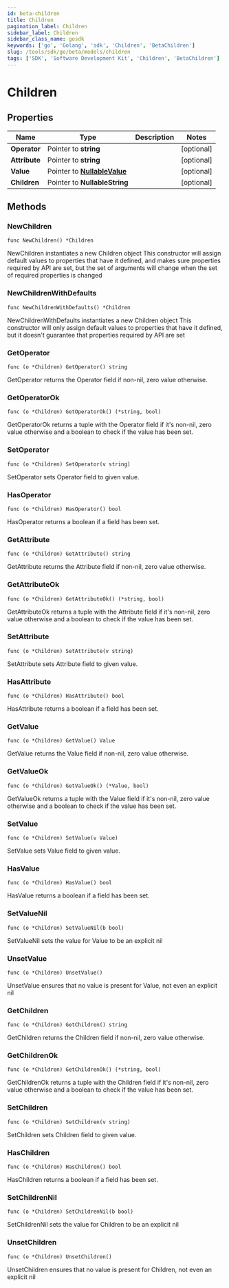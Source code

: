 ```yaml
---
id: beta-children
title: Children
pagination_label: Children
sidebar_label: Children
sidebar_class_name: gosdk
keywords: ['go', 'Golang', 'sdk', 'Children', 'BetaChildren'] 
slug: /tools/sdk/go/beta/models/children
tags: ['SDK', 'Software Development Kit', 'Children', 'BetaChildren']
---
```


# Children

## Properties

Name | Type | Description | Notes
------------ | ------------- | ------------- | -------------
**Operator** | Pointer to **string** |  | [optional] 
**Attribute** | Pointer to **string** |  | [optional] 
**Value** | Pointer to [**NullableValue**](value) |  | [optional] 
**Children** | Pointer to **NullableString** |  | [optional] 

## Methods

### NewChildren

`func NewChildren() *Children`

NewChildren instantiates a new Children object
This constructor will assign default values to properties that have it defined,
and makes sure properties required by API are set, but the set of arguments
will change when the set of required properties is changed

### NewChildrenWithDefaults

`func NewChildrenWithDefaults() *Children`

NewChildrenWithDefaults instantiates a new Children object
This constructor will only assign default values to properties that have it defined,
but it doesn't guarantee that properties required by API are set

### GetOperator

`func (o *Children) GetOperator() string`

GetOperator returns the Operator field if non-nil, zero value otherwise.

### GetOperatorOk

`func (o *Children) GetOperatorOk() (*string, bool)`

GetOperatorOk returns a tuple with the Operator field if it's non-nil, zero value otherwise
and a boolean to check if the value has been set.

### SetOperator

`func (o *Children) SetOperator(v string)`

SetOperator sets Operator field to given value.

### HasOperator

`func (o *Children) HasOperator() bool`

HasOperator returns a boolean if a field has been set.

### GetAttribute

`func (o *Children) GetAttribute() string`

GetAttribute returns the Attribute field if non-nil, zero value otherwise.

### GetAttributeOk

`func (o *Children) GetAttributeOk() (*string, bool)`

GetAttributeOk returns a tuple with the Attribute field if it's non-nil, zero value otherwise
and a boolean to check if the value has been set.

### SetAttribute

`func (o *Children) SetAttribute(v string)`

SetAttribute sets Attribute field to given value.

### HasAttribute

`func (o *Children) HasAttribute() bool`

HasAttribute returns a boolean if a field has been set.

### GetValue

`func (o *Children) GetValue() Value`

GetValue returns the Value field if non-nil, zero value otherwise.

### GetValueOk

`func (o *Children) GetValueOk() (*Value, bool)`

GetValueOk returns a tuple with the Value field if it's non-nil, zero value otherwise
and a boolean to check if the value has been set.

### SetValue

`func (o *Children) SetValue(v Value)`

SetValue sets Value field to given value.

### HasValue

`func (o *Children) HasValue() bool`

HasValue returns a boolean if a field has been set.

### SetValueNil

`func (o *Children) SetValueNil(b bool)`

 SetValueNil sets the value for Value to be an explicit nil

### UnsetValue
`func (o *Children) UnsetValue()`

UnsetValue ensures that no value is present for Value, not even an explicit nil
### GetChildren

`func (o *Children) GetChildren() string`

GetChildren returns the Children field if non-nil, zero value otherwise.

### GetChildrenOk

`func (o *Children) GetChildrenOk() (*string, bool)`

GetChildrenOk returns a tuple with the Children field if it's non-nil, zero value otherwise
and a boolean to check if the value has been set.

### SetChildren

`func (o *Children) SetChildren(v string)`

SetChildren sets Children field to given value.

### HasChildren

`func (o *Children) HasChildren() bool`

HasChildren returns a boolean if a field has been set.

### SetChildrenNil

`func (o *Children) SetChildrenNil(b bool)`

 SetChildrenNil sets the value for Children to be an explicit nil

### UnsetChildren
`func (o *Children) UnsetChildren()`

UnsetChildren ensures that no value is present for Children, not even an explicit nil

